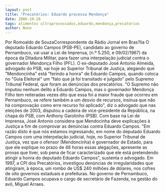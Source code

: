 ```yaml
---
layout: post
title: "Precatórios: Eduardo processa Mendonça"
date: 2006-10-26
tags: alimentos ultraprocessados,eduardo,mendonça,precatórios
author: None
---
```

Por Romoaldo de SouzaCorrespondente da Rádio Jornal em Bras?lia
O deputado Eduardo Campos (PSB-PE), candidato ao governo de Pernambuco, vai usar a Lei de Imprensa, (n.º 5.250, e 09/02/1967) da época da Ditadura Militar, para fazer uma interpelação judicial contra o governador Mendonça Filho (PFL).
O ex-deputado José Antonio Almeida, advogado do PSB, vai hoje ao Superior Tribunal de Justiça, alegando que \"Mendoncinha\" está \"ferindo a honra\" de Eduardo Campos, quando coloca no \"Guia Eleitoral\" um \"fato que já foi transitado e julgado\" pelo Supremo Tribunal Federal, que foram as denúncias dos precatórios.
\"O Supremo não imputou nenhum delito a Eduardo Campos, mas o governador Mendonça Filho tem reiteradas vezes dito que essa foi a maior fraude que ocorreu em Pernambuco, se refere também a um desvio de recursos, insinua que não há comprovação como erre recurso foi aplicado\", diz o advogado que nas eleições de 2003, disputou a cadeira de vice-presidente da República, na chapa do PSB, com Anthony Garotinho (PSB).
Com base na Lei de Imprensa, José Antonio considera que Mendocinha deve explicações à Justiça a fim de comprovar as denúncias contra Eduardo Campos.
\"Em razão disto é que nós estamos ingressando, em nome do deputado Eduardo Campos com uma interpelação judicial, hoje, no Superior Tribunal de Justiça, vez que o ofensor (Mendoncinha) é governador de Estado, para que ele explique no prazo de 48 horas essas alegações, apresente as provas que tiver, sob pena de ficar caracterizado que ele está pretendendo atingir a honra do deputado Eduardo Campos\", sustenta o advogado.
Em 1997, a CPI dos Precatórios, investigou denúncias de irregularidades que atingiram, à época, um rombo de US$ 240 milhões de dólares, nos cofres de oito governos estaduais e prefeituras.
No governo de Pernambuco, Eduardo Campos ocupava o cargo de secretário de Fazenda, na gestão do avô, Miguel Arraes. 